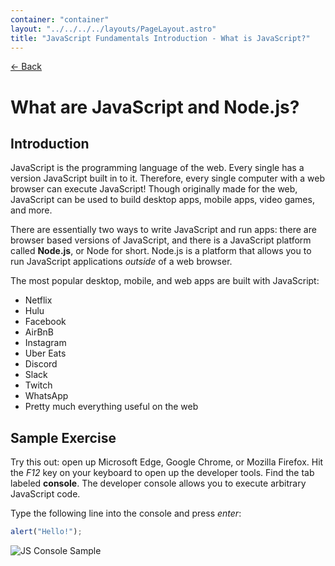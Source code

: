 ```yaml
---
container: "container"
layout: "../../../../layouts/PageLayout.astro"
title: "JavaScript Fundamentals Introduction - What is JavaScript?"
---
```


[← Back](/comp-sci/javascript/)

# What are JavaScript and Node.js?

## Introduction

JavaScript is the programming language of the web. Every single has a version JavaScript built in to it. Therefore, every single computer with a web browser can execute JavaScript! Though originally made for the web, JavaScript can be used to build desktop apps, mobile apps, video games, and more.

There are essentially two ways to write JavaScript and run apps: there are browser based versions of JavaScript, and there is a JavaScript platform called **Node.js**, or Node for short. Node.js is a platform that allows you to run JavaScript applications _outside_ of a web browser.

The most popular desktop, mobile, and web apps are built with JavaScript:

- Netflix
- Hulu
- Facebook
- AirBnB
- Instagram
- Uber Eats
- Discord
- Slack
- Twitch
- WhatsApp
- Pretty much everything useful on the web

## Sample Exercise

Try this out: open up Microsoft Edge, Google Chrome, or Mozilla Firefox. Hit the _F12_ key on your keyboard to open up the developer tools. Find the tab labeled **console**. The developer console allows you to execute arbitrary JavaScript code.

Type the following line into the console and press _enter_:

```js
alert("Hello!");
```

![JS Console Sample](/assets/img/javascript/js-console-sample.gif)
